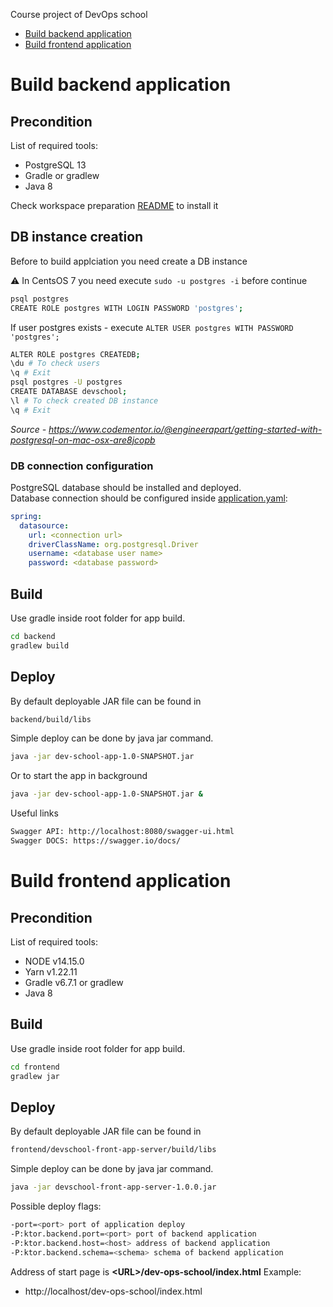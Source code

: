 Course project of DevOps school
- [Build backend application](https://github.com/tdevopsschool/course-project#build-backend-application)
- [Build frontend application](https://github.com/tdevopsschool/course-project#build-frontend-application)

# Build backend application
## Precondition
List of required tools:
<ul>
    <li>PostgreSQL 13</li>
    <li>Gradle or gradlew</li>
    <li>Java 8</li>
</ul>

Check workspace preparation [README](https://github.com/tdevopsschool/.github/tree/main/Workspace-Preparation) to install it

## DB instance creation
Before to build applciation you need create a DB instance

⚠️ In CentsOS 7 you need execute `sudo -u postgres -i` before continue

```bash
psql postgres
CREATE ROLE postgres WITH LOGIN PASSWORD 'postgres';
```
If user postgres exists - execute `ALTER USER postgres WITH PASSWORD 'postgres';`
```bash
ALTER ROLE postgres CREATEDB;
\du # To check users
\q # Exit
psql postgres -U postgres
CREATE DATABASE devschool;
\l # To check created DB instance
\q # Exit
```
*Source - https://www.codementor.io/@engineerapart/getting-started-with-postgresql-on-mac-osx-are8jcopb*

### DB connection configuration
PostgreSQL database should be installed and deployed.<br>
Database connection should be configured inside [application.yaml](backend/src/main/resources/application.yaml):
```yaml
spring:
  datasource:
    url: <connection url>
    driverClassName: org.postgresql.Driver
    username: <database user name>
    password: <database password>
```

## Build

Use gradle inside root folder for app build.

```bash
cd backend
gradlew build
```

## Deploy

By default deployable JAR file can be found in
```bash
backend/build/libs
```

Simple deploy can be done by java jar command.
```bash
java -jar dev-school-app-1.0-SNAPSHOT.jar
```

Or to start the app in background

```bash
java -jar dev-school-app-1.0-SNAPSHOT.jar & 
```

Useful links
```bash
Swagger API: http://localhost:8080/swagger-ui.html
Swagger DOCS: https://swagger.io/docs/
```


# Build frontend application
## Precondition
List of required tools:
<ul>
    <li>NODE v14.15.0</li>
    <li>Yarn v1.22.11</li>
    <li>Gradle v6.7.1 or gradlew</li>
    <li>Java 8</li>
</ul>

## Build

Use gradle inside root folder for app build.

```bash
cd frontend
gradlew jar
```

## Deploy

By default deployable JAR file can be found in
```bash
frontend/devschool-front-app-server/build/libs
```

Simple deploy can be done by java jar command.
```bash
java -jar devschool-front-app-server-1.0.0.jar
```
Possible deploy flags:
```bash
-port=<port> port of application deploy
-P:ktor.backend.port=<port> port of backend application
-P:ktor.backend.host=<host> address of backend application     
-P:ktor.backend.schema=<schema> schema of backend application   
```

Address of start page is <b>\<URL\>/dev-ops-school/index.html</b>
Example:
- http://localhost/dev-ops-school/index.html

